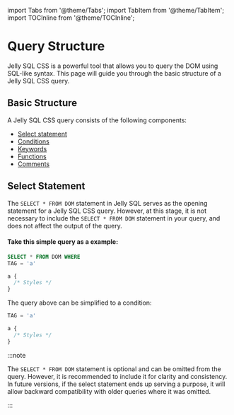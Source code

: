 import Tabs from '@theme/Tabs';
import TabItem from '@theme/TabItem';
import TOCInline from '@theme/TOCInline';

# Query Structure

Jelly SQL CSS is a powerful tool that allows you to query the DOM using SQL-like syntax. This page will guide you through the basic structure of a Jelly SQL CSS query.

## Basic Structure

A Jelly SQL CSS query consists of the following components:

- [Select statement](#select-statement)
- [Conditions](./operators.md#logical)
- [Keywords](./keywords.md)
- [Functions](./functions.md)
- [Comments](./comments.md)



## Select Statement

The `SELECT * FROM DOM` statement in Jelly SQL serves as the opening statement for a Jelly SQL CSS query. However, at this stage, it is not necessary to include the `SELECT * FROM DOM` statement in your query, and does not affect the output of the query.

#### Take this simple query as a example:

<Tabs groupId="sql-css">
<TabItem value="sql" label="SQL">

```sql
SELECT * FROM DOM WHERE
TAG = 'a'
```

</TabItem>
<TabItem value="css" label="CSS">

```css
a {
  /* Styles */
}
```

</TabItem>
</Tabs>

The query above can be simplified to a condition:

<Tabs groupId="sql-css">
<TabItem value="sql" label="SQL">

```sql
TAG = 'a'
```

</TabItem>
<TabItem value="css" label="CSS">

```css
a {
  /* Styles */
}
```

</TabItem>
</Tabs>

:::note

The `SELECT * FROM DOM` statement is optional and can be omitted from the query. However, it is recommended to include it for clarity and consistency. In future versions, if the select statement ends up serving a purpose, it will allow backward compatibility with older queries where it was omitted.

:::